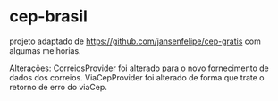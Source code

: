 # cep-brasil
projeto adaptado de https://github.com/jansenfelipe/cep-gratis com algumas melhorias.

Alterações: CorreiosProvider foi alterado para o novo fornecimento de dados dos correios.
ViaCepProvider foi alterado de forma que trate o retorno de erro do viaCep.
